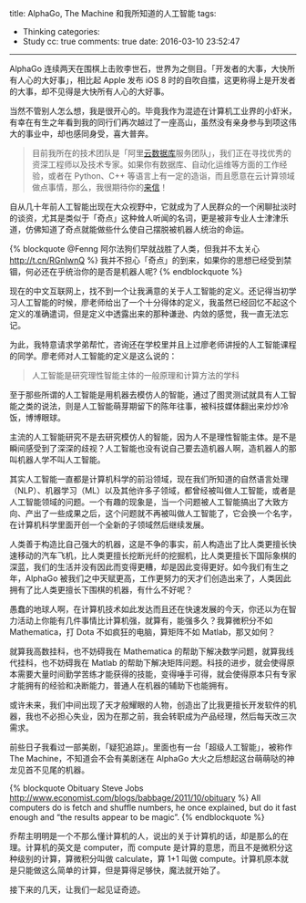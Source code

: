 title: AlphaGo, The Machine 和我所知道的人工智能
tags:
  - Thinking
categories:
  - Study
cc: true
comments: true
date: 2016-03-10 23:52:47
---

AlphaGo 连续两天在围棋上击败李世石，世界为之侧目。「开发者的大事，大快所有人心的大好事」，相比起 Apple 发布 iOS 8 时的自吹自擂，这更称得上是开发者的大事，却不见得是大快所有人心的大好事。

当然不管别人怎么想，我是很开心的。毕竟我作为混迹在计算机工业界的小虾米，有幸在有生之年看到我的同行们再次越过了一座高山，虽然没有亲身参与到项这伟大的事业中，却也感同身受，喜大普奔。

<!-- more --><!-- indicate-the-source -->

> 目前我所在的技术团队是「阿里[云数据库](https://www.aliyun.com/product/rds/)服务团队」，我们正在寻找优秀的资深工程师以及技术专家。如果你有数据库、自动化运维等方面的工作经验，或者在 Python、C++ 等语言上有一定的造诣，而且愿意在云计算领域做点事情，那么，我很期待你的[来信](mailto:panjiabang@gmail.com)！

自从几十年前人工智能出现在大众视野中，它就成为了人民群众的一个闲聊扯淡时的谈资，尤其是类似于「奇点」这种耸人听闻的名词，更是被非专业人士津津乐道，仿佛知道了奇点就能做些什么使自己摆脱被机器人统治的命运。

{% blockquote @Fenng 阿尔法狗们早就战胜了人类，但我并不太关心 http://t.cn/RGnIwnQ %}
我并不担心「奇点」的到来，如果你的思想已经受到禁锢，何必还在乎统治你的是否是机器人呢? 
{% endblockquote %}

现在的中文互联网上，找不到一个让我满意的关于人工智能的定义。还记得当初学习人工智能的时候，廖老师给出了一个十分得体的定义，我虽然已经回忆不起这个定义的准确遣词，但是定义中透露出来的那种谦逊、内敛的感觉，我一直无法忘记。

为此，我特意请求学弟帮忙，咨询还在学校里并且上过廖老师讲授的人工智能课程的同学。廖老师对人工智能的定义是这么说的：

> 人工智能是研究理性智能主体的一般原理和计算方法的学科

至于那些所谓的人工智能是用机器去模仿人的智能，通过了图灵测试就具有人工智能之类的说法，则是人工智能萌芽期留下的陈年往事，被科技媒体翻出来炒炒冷饭，博博眼球。

主流的人工智能研究不是去研究模仿人的智能，因为人不是理性智能主体。是不是瞬间感受到了深深的歧视？人工智能也没有说自己要去造机器人啊，造机器人的那叫机器人学不叫人工智能。

其实人工智能一直都是计算机科学的前沿领域，现在我们所知道的自然语言处理（NLP）、机器学习（ML）以及其他许多子领域，都曾经被叫做人工智能，或者是人工智能领域的问题。一个有趣的现象是，当一个问题被人工智能搞出了大致方向、产出了一些成果之后，这个问题就不再被叫做人工智能了，它会换一个名字，在计算机科学里面开创一个全新的子领域然后继续发展。

人类善于构造比自己强大的机器，这是不争的事实，前人构造出了比人类更擅长快速移动的汽车飞机，比人类更擅长挖断光纤的挖掘机，比人类更擅长下国际象棋的深蓝，我们的生活并没有因此而变得更糟，却是因此变得更好。如今我们有生之年，AlphaGo 被我们之中天赋更高，工作更努力的天才们创造出来了，人类因此拥有了比人类更擅长下围棋的机器，有什么不好呢？

愚蠢的地球人啊，在计算机技术如此发达而且还在快速发展的今天，你还以为在智力活动上你能有几件事情比计算机强，就算有，能强多久？我算微积分不如 Mathematica，打 Dota 不如疯狂的电脑，算矩阵不如 Matlab，那又如何？

就算我高数挂科，也不妨碍我在 Mathematica 的帮助下解决数学问题，就算我线代挂科，也不妨碍我在 Matlab 的帮助下解决矩阵问题。科技的进步，就会使得原本需要大量时间勤学苦练才能获得的技能，变得唾手可得，就会使得原本只有专家才能拥有的经验和决断能力，普通人在机器的辅助下也能拥有。

或许未来，我们中间出现了天才般耀眼的人物，创造出了比我更擅长开发软件的机器，我也不必担心失业，因为在那之前，我会转职成为产品经理，然后每天改三次需求。

前些日子我看过一部美剧，「疑犯追踪」。里面也有一台「超级人工智能」，被称作 The Machine，不知道会不会有美剧迷在 AlphaGo 大火之后想起这台萌萌哒的神龙见首不见尾的机器。

{% blockquote Obituary Steve Jobs http://www.economist.com/blogs/babbage/2011/10/obituary %}
All computers do is fetch and shuffle numbers, he once explained, but do it fast enough and “the results appear to be magic”.
{% endblockquote %}

乔帮主明明是一个不那么懂计算机的人，说出的关于计算机的话，却是那么的在理。计算机的英文是 computer，而 compute 是计算的意思，而且不是微积分这种级别的计算，算微积分叫做 calculate，算 1+1 叫做 compute。计算机原本就是只能做这么简单的计算，但是算得足够快，魔法就开始了。

接下来的几天，让我们一起见证奇迹。


